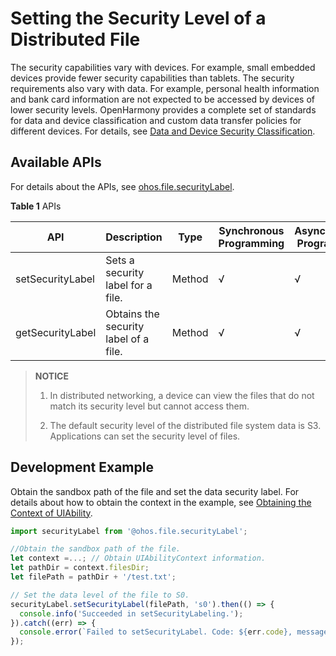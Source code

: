 # Setting the Security Level of a Distributed File

The security capabilities vary with devices. For example, small embedded devices provide fewer security capabilities than tablets. The security requirements also vary with data. For example, personal health information and bank card information are not expected to be accessed by devices of lower security levels. OpenHarmony provides a complete set of standards for data and device classification and custom data transfer policies for different devices. For details, see [Data and Device Security Classification](../database/access-control-by-device-and-data-level.md).

## Available APIs

For details about the APIs, see [ohos.file.securityLabel](../reference/apis/js-apis-file-securityLabel.md).

**Table 1** APIs

| API| Description| Type| Synchronous Programming| Asynchronous Programming| 
| -------- | -------- | -------- | -------- | -------- |
| setSecurityLabel | Sets a security label for a file.| Method| √ | √ | 
| getSecurityLabel | Obtains the security label of a file.| Method| √ | √ | 

> **NOTICE**
>
> 1. In distributed networking, a device can view the files that do not match its security level but cannot access them.
>
> 2. The default security level of the distributed file system data is S3. Applications can set the security level of files.

## Development Example

Obtain the sandbox path of the file and set the data security label. For details about how to obtain the context in the example, see [Obtaining the Context of UIAbility](../application-models/uiability-usage.md#obtaining-the-context-of-uiability).

  
```ts
import securityLabel from '@ohos.file.securityLabel';

//Obtain the sandbox path of the file.
let context =...; // Obtain UIAbilityContext information.
let pathDir = context.filesDir;
let filePath = pathDir + '/test.txt';

// Set the data level of the file to S0.
securityLabel.setSecurityLabel(filePath, 's0').then(() => {
  console.info('Succeeded in setSecurityLabeling.');
}).catch((err) => {
  console.error(`Failed to setSecurityLabel. Code: ${err.code}, message: ${err.message}`);
});
```
<!--no_check-->